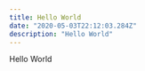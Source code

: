 ```yaml
---
title: Hello World
date: "2020-05-03T22:12:03.284Z"
description: "Hello World"
---
```


Hello World
